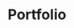 ---
permalink: /portfolio/
title: "Portfolio"
sort_by: order
sort_order: reverse
entries_layout: grid
header:
  overlay_image: https://source.unsplash.com/random
  overlay_filter: 0.4
  caption: "Photo credit: [**Unsplash Source Random**](https://source.unsplash.com)"
classes: wide
last_modified_at: 2022-12-04T11:59:26-04:00
---